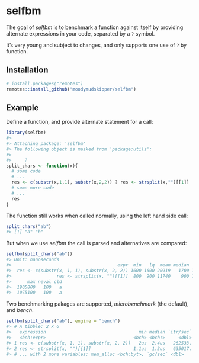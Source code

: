 
<!-- README.md is generated from README.Rmd. Please edit that file -->

# selfbm

The goal of *selfbm* is to benchmark a function against itself by
providing alternate expressions in your code, separated by a `?` symbol.

It’s very young and subject to changes, and only supports one use of `?`
by function.

## Installation

``` r
# install.packages("remotes")
remotes::install_github("moodymudskipper/selfbm")
```

## Example

Define a function, and provide alternate statement for a call:

``` r
library(selfbm)
#> 
#> Attaching package: 'selfbm'
#> The following object is masked from 'package:utils':
#> 
#>     ?
split_chars <- function(x){
  # some code
  # ...
  res <- c(substr(x,1,1), substr(x,2,2)) ? res <- strsplit(x,"")[[1]]
  # some more code
  # ...
  res
}
```

The function still works when called normally, using the left hand side
call:

``` r
split_chars("ab")
#> [1] "a" "b"
```

But when we use *selfbm* the call is parsed and alternatives are
compared:

``` r
selfbm(split_chars("ab"))
#> Unit: nanoseconds
#>                                        expr  min   lq  mean median   uq
#>  res <- c(substr(x, 1, 1), substr(x, 2, 2)) 1600 1600 20919   1700 1800
#>                 res <- strsplit(x, "")[[1]]  800  900 11740    900 1000
#>      max neval cld
#>  1905800   100   a
#>  1075100   100   a
```

Two benchmarking pakages are supported, *microbenchmark* (the default),
and *bench*.

``` r
selfbm(split_chars("ab"), engine = "bench")
#> # A tibble: 2 x 6
#>   expression                                   min median `itr/sec`
#>   <bch:expr>                                 <bch> <bch:>     <dbl>
#> 1 res <- c(substr(x, 1, 1), substr(x, 2, 2))   2us  2.4us   262533.
#> 2 res <- strsplit(x, "")[[1]]                1.1us  1.3us   635017.
#> # ... with 2 more variables: mem_alloc <bch:byt>, `gc/sec` <dbl>
```
